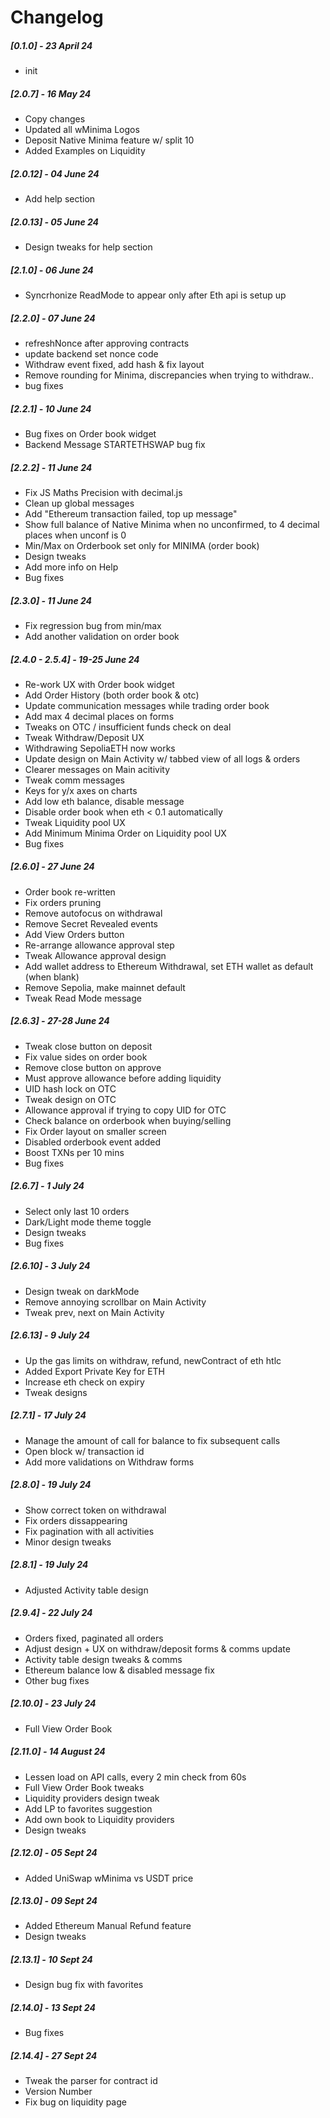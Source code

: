 # Changelog

##### [0.1.0] - 23 April 24

- init

##### [2.0.7] - 16 May 24

- Copy changes
- Updated all wMinima Logos
- Deposit Native Minima feature w/ split 10
- Added Examples on Liquidity

##### [2.0.12] - 04 June 24

- Add help section

##### [2.0.13] - 05 June 24

- Design tweaks for help section

##### [2.1.0] - 06 June 24

- Syncrhonize ReadMode to appear only after Eth api is setup up

##### [2.2.0] - 07 June 24

- refreshNonce after approving contracts
- update backend set nonce code
- Withdraw event fixed, add hash & fix layout
- Remove rounding for Minima, discrepancies when trying to withdraw..
- bug fixes

##### [2.2.1] - 10 June 24

- Bug fixes on Order book widget
- Backend Message STARTETHSWAP bug fix

##### [2.2.2] - 11 June 24

- Fix JS Maths Precision with decimal.js
- Clean up global messages
- Add "Ethereum transaction failed, top up message"
- Show full balance of Native Minima when no unconfirmed, to 4 decimal places when unconf is 0
- Min/Max on Orderbook set only for MINIMA (order book)
- Design tweaks
- Add more info on Help
- Bug fixes

##### [2.3.0] - 11 June 24

- Fix regression bug from min/max
- Add another validation on order book

##### [2.4.0 - 2.5.4] - 19-25 June 24

- Re-work UX with Order book widget
- Add Order History (both order book & otc)
- Update communication messages while trading order book
- Add max 4 decimal places on forms
- Tweaks on OTC / insufficient funds check on deal
- Tweak Withdraw/Deposit UX
- Withdrawing SepoliaETH now works
- Update design on Main Activity w/ tabbed view of all logs & orders
- Clearer messages on Main acitivity
- Tweak comm messages
- Keys for y/x axes on charts
- Add low eth balance, disable message
- Disable order book when eth < 0.1 automatically
- Tweak Liquidity pool UX
- Add Minimum Minima Order on Liquidity pool UX
- Bug fixes

##### [2.6.0] - 27 June 24

- Order book re-written
- Fix orders pruning
- Remove autofocus on withdrawal
- Remove Secret Revealed events
- Add View Orders button
- Re-arrange allowance approval step
- Tweak Allowance approval design
- Add wallet address to Ethereum Withdrawal, set ETH wallet as default (when blank)
- Remove Sepolia, make mainnet default
- Tweak Read Mode message


##### [2.6.3] - 27-28 June 24

- Tweak close button on deposit
- Fix value sides on order book
- Remove close button on approve
- Must approve allowance before adding liquidity
- UID hash lock on OTC
- Tweak design on OTC
- Allowance approval if trying to copy UID for OTC
- Check balance on orderbook when buying/selling
- Fix Order layout on smaller screen
- Disabled orderbook event added
- Boost TXNs per 10 mins
- Bug fixes

##### [2.6.7] - 1 July 24

- Select only last 10 orders
- Dark/Light mode theme toggle
- Design tweaks
- Bug fixes

##### [2.6.10] - 3 July 24

- Design tweak on darkMode
- Remove annoying scrollbar on Main Activity
- Tweak prev, next on Main Activity

##### [2.6.13] - 9 July 24

- Up the gas limits on withdraw, refund, newContract of eth htlc
- Added Export Private Key for ETH
- Increase eth check on expiry
- Tweak designs

##### [2.7.1] - 17 July 24

- Manage the amount of call for balance to fix subsequent calls
- Open block w/ transaction id
- Add more validations on Withdraw forms

##### [2.8.0] - 19 July 24

- Show correct token on withdrawal
- Fix orders dissappearing
- Fix pagination with all activities
- Minor design tweaks

##### [2.8.1] - 19 July 24

- Adjusted Activity table design

##### [2.9.4] - 22 July 24

- Orders fixed, paginated all orders
- Adjust design + UX on withdraw/deposit forms & comms update
- Activity table design tweaks & comms
- Ethereum balance low & disabled message fix
- Other bug fixes

##### [2.10.0] - 23 July 24

- Full View Order Book

##### [2.11.0] - 14 August 24

- Lessen load on API calls, every 2 min check from 60s
- Full View Order Book tweaks
- Liquidity providers design tweak
- Add LP to favorites suggestion
- Add own book to Liquidity providers
- Design tweaks

##### [2.12.0] - 05 Sept 24

- Added UniSwap wMinima vs USDT price

##### [2.13.0] - 09 Sept 24

- Added Ethereum Manual Refund feature
- Design tweaks

##### [2.13.1] - 10 Sept 24

- Design bug fix with favorites

##### [2.14.0] - 13 Sept 24

- Bug fixes

##### [2.14.4] - 27 Sept 24

- Tweak the parser for contract id
- Version Number
- Fix bug on liquidity page

